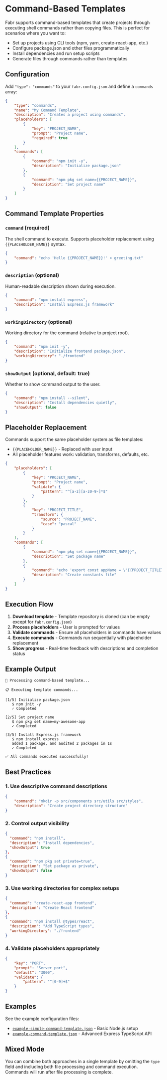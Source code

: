 # Command-Based Templates

Fabr supports command-based templates that create projects through executing shell commands rather than copying files. This is perfect for scenarios where you want to:

- Set up projects using CLI tools (npm, yarn, create-react-app, etc.)
- Configure package.json and other files programmatically
- Install dependencies and run setup scripts
- Generate files through commands rather than templates

## Configuration

Add `"type": "commands"` to your `fabr.config.json` and define a `commands` array:

```json
{
	"type": "commands",
	"name": "My Command Template",
	"description": "Creates a project using commands",
	"placeholders": [
		{
			"key": "PROJECT_NAME",
			"prompt": "Project name",
			"required": true
		}
	],
	"commands": [
		{
			"command": "npm init -y",
			"description": "Initialize package.json"
		},
		{
			"command": "npm pkg set name={{PROJECT_NAME}}",
			"description": "Set project name"
		}
	]
}
```

## Command Template Properties

### `command` (required)

The shell command to execute. Supports placeholder replacement using `{{PLACEHOLDER_NAME}}` syntax.

```json
{
	"command": "echo 'Hello {{PROJECT_NAME}}!' > greeting.txt"
}
```

### `description` (optional)

Human-readable description shown during execution.

```json
{
	"command": "npm install express",
	"description": "Install Express.js framework"
}
```

### `workingDirectory` (optional)

Working directory for the command (relative to project root).

```json
{
	"command": "npm init -y",
	"description": "Initialize frontend package.json",
	"workingDirectory": "./frontend"
}
```

### `showOutput` (optional, default: true)

Whether to show command output to the user.

```json
{
	"command": "npm install --silent",
	"description": "Install dependencies quietly",
	"showOutput": false
}
```

## Placeholder Replacement

Commands support the same placeholder system as file templates:

- `{{PLACEHOLDER_NAME}}` - Replaced with user input
- All placeholder features work: validation, transforms, defaults, etc.

```json
{
	"placeholders": [
		{
			"key": "PROJECT_NAME",
			"prompt": "Project name",
			"validate": {
				"pattern": "^[a-z][a-z0-9-]*$"
			}
		},
		{
			"key": "PROJECT_TITLE",
			"transform": {
				"source": "PROJECT_NAME",
				"case": "pascal"
			}
		}
	],
	"commands": [
		{
			"command": "npm pkg set name={{PROJECT_NAME}}",
			"description": "Set package name"
		},
		{
			"command": "echo 'export const appName = \"{{PROJECT_TITLE}}\";' > src/constants.js",
			"description": "Create constants file"
		}
	]
}
```

## Execution Flow

1. **Download template** - Template repository is cloned (can be empty except for `fabr.config.json`)
2. **Process placeholders** - User is prompted for values
3. **Validate commands** - Ensure all placeholders in commands have values
4. **Execute commands** - Commands run sequentially with placeholder replacement
5. **Show progress** - Real-time feedback with descriptions and completion status

## Example Output

```
🔧 Processing command-based template...

📋 Executing template commands...

[1/5] Initialize package.json
   $ npm init -y
   ✓ Completed

[2/5] Set project name
   $ npm pkg set name=my-awesome-app
   ✓ Completed

[3/5] Install Express.js framework
   $ npm install express
   added 1 package, and audited 2 packages in 1s
   ✓ Completed

✅ All commands executed successfully!
```

## Best Practices

### 1. Use descriptive command descriptions

```json
{
	"command": "mkdir -p src/components src/utils src/styles",
	"description": "Create project directory structure"
}
```

### 2. Control output visibility

```json
{
  "command": "npm install",
  "description": "Install dependencies",
  "showOutput": true
},
{
  "command": "npm pkg set private=true",
  "description": "Set package as private",
  "showOutput": false
}
```

### 3. Use working directories for complex setups

```json
{
  "command": "create-react-app frontend",
  "description": "Create React frontend"
},
{
  "command": "npm install @types/react",
  "description": "Add TypeScript types",
  "workingDirectory": "./frontend"
}
```

### 4. Validate placeholders appropriately

```json
{
	"key": "PORT",
	"prompt": "Server port",
	"default": "3000",
	"validate": {
		"pattern": "^[0-9]+$"
	}
}
```

## Examples

See the example configuration files:

- [`example-simple-command-template.json`](../examples/example-simple-command-template.json) - Basic Node.js setup
- [`example-command-template.json`](../examples/example-command-template.json) - Advanced Express TypeScript API

## Mixed Mode

You can combine both approaches in a single template by omitting the `type` field and including both file processing and command execution. Commands will run after file processing is complete.
